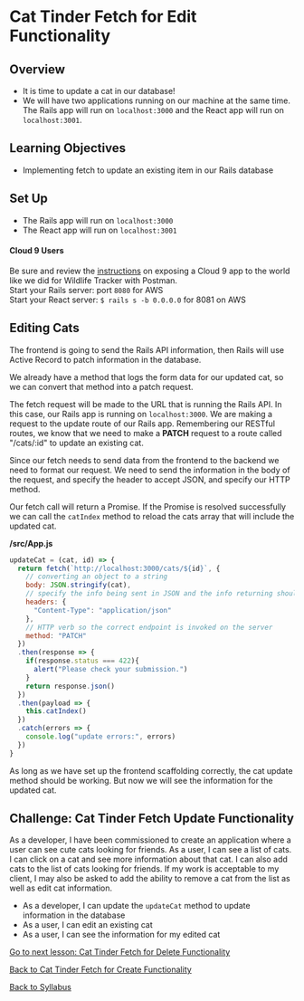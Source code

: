 # Cat Tinder Fetch for Edit Functionality

## Overview
- It is time to update a cat in our database!
- We will have two applications running on our machine at the same time. The Rails app will run on `localhost:3000` and the React app will run on `localhost:3001`.

## Learning Objectives
- Implementing fetch to update an existing item in our Rails database

## Set Up
- The Rails app will run on `localhost:3000`
- The React app will run on `localhost:3001`

#### Cloud 9 Users
Be sure and review the [instructions](../../Rails-C&V/postman.md) on exposing a Cloud 9 app to the world like we did for Wildlife Tracker with Postman.  
Start your Rails server: port `8080` for AWS  
Start your React server: `$ rails s -b 0.0.0.0` for 8081 on AWS

## Editing Cats
The frontend is going to send the Rails API information, then Rails will use Active Record to patch information in the database.

We already have a method that logs the form data for our updated cat, so we can convert that method into a patch request.

The fetch request will be made to the URL that is running the Rails API. In this case, our Rails app is running on `localhost:3000`. We are making a request to the update route of our Rails app. Remembering our RESTful routes, we know that we need to make a **PATCH** request to a route called "/cats/:id" to update an existing cat.

Since our fetch needs to send data from the frontend to the backend we need to format our request. We need to send the information in the body of the request, and specify the header to accept JSON, and specify our HTTP method.

Our fetch call will return a Promise. If the Promise is resolved successfully we can call the `catIndex` method to reload the cats array that will include the updated cat.

**/src/App.js**
```javascript
updateCat = (cat, id) => {
  return fetch(`http://localhost:3000/cats/${id}`, {
    // converting an object to a string
    body: JSON.stringify(cat),
    // specify the info being sent in JSON and the info returning should be JSON
    headers: {
      "Content-Type": "application/json"
    },
    // HTTP verb so the correct endpoint is invoked on the server
    method: "PATCH"
  })
  .then(response => {
    if(response.status === 422){
      alert("Please check your submission.")
    }
    return response.json()
  })
  .then(payload => {
    this.catIndex()
  })
  .catch(errors => {
    console.log("update errors:", errors)
  })
}
```

As long as we have set up the frontend scaffolding correctly, the cat update method should be working. But now we will see the information for the updated cat.


## Challenge: Cat Tinder Fetch Update Functionality
As a developer, I have been commissioned to create an application where a user can see cute cats looking for friends. As a user, I can see a list of cats. I can click on a cat and see more information about that cat. I can also add cats to the list of cats looking for friends. If my work is acceptable to my client, I may also be asked to add the ability to remove a cat from the list as well as edit cat information.

- As a developer, I can update the `updateCat` method to update information in the database
- As a user, I can edit an existing cat
- As a user, I can see the information for my edited cat

[ Go to next lesson: Cat Tinder Fetch for Delete Functionality ](./fetch-delete.md)

[ Back to Cat Tinder Fetch for Create Functionality ](./fetch-create.md)

[ Back to Syllabus ](../../README.md#bringing-it-together)

